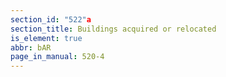```yaml
---
section_id: "522"a
section_title: Buildings acquired or relocated
is_element: true
abbr: bAR
page_in_manual: 520-4
---
```

